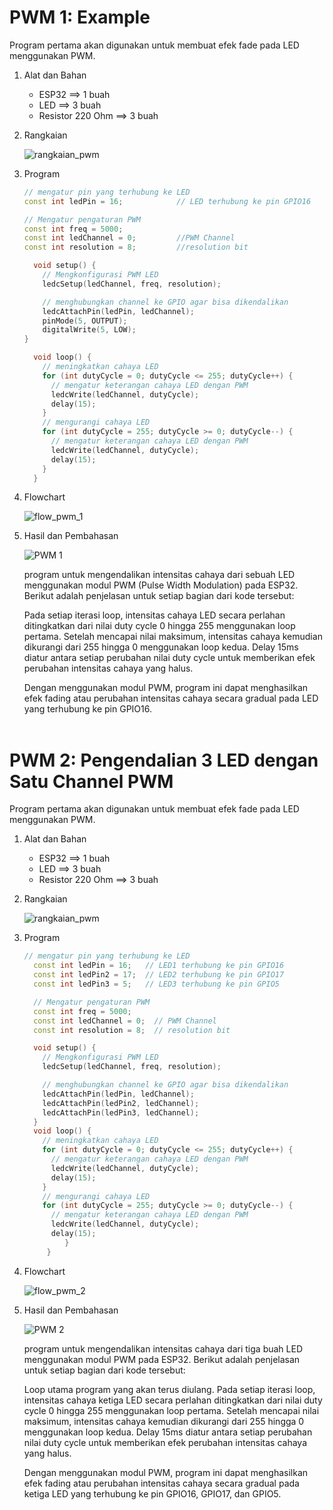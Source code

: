 # PWM 1: Example
Program pertama akan digunakan untuk membuat efek fade pada LED menggunakan PWM.

1. Alat dan Bahan
      * ESP32             ==> 1 buah
      * LED               ==> 3 buah
      * Resistor 220 Ohm  ==> 3 buah

2. Rangkaian
   
   ![rangkaian_pwm](https://github.com/milham08330/Embedded-System/assets/42812745/f06fe387-2262-460d-8e81-cc7fe0a2d3c5)

4. Program
   ```cpp
   // mengatur pin yang terhubung ke LED
   const int ledPin = 16;            // LED terhubung ke pin GPIO16

   // Mengatur pengaturan PWM
   const int freq = 5000;
   const int ledChannel = 0;         //PWM Channel
   const int resolution = 8;         //resolution bit

     void setup() {
       // Mengkonfigurasi PWM LED
       ledcSetup(ledChannel, freq, resolution);

       // menghubungkan channel ke GPIO agar bisa dikendalikan
       ledcAttachPin(ledPin, ledChannel);
       pinMode(5, OUTPUT);
       digitalWrite(5, LOW);
   }

     void loop() {
       // meningkatkan cahaya LED
       for (int dutyCycle = 0; dutyCycle <= 255; dutyCycle++) {
         // mengatur keterangan cahaya LED dengan PWM
         ledcWrite(ledChannel, dutyCycle);
         delay(15);
       }
       // mengurangi cahaya LED
       for (int dutyCycle = 255; dutyCycle >= 0; dutyCycle--) {
         // mengatur keterangan cahaya LED dengan PWM
         ledcWrite(ledChannel, dutyCycle);
         delay(15);
       }
     }
   ```
5. Flowchart
   
   ![flow_pwm_1](https://github.com/milham08330/Embedded-System/assets/42812745/cefb8cf8-0b44-4011-b3c2-f68f924432ef)

   
7. Hasil dan Pembahasan

      ![PWM 1](https://github.com/alfan459/Embedded-System/assets/54757609/2e3cddb3-534b-4b23-aad6-f672326ef669)
      
     program untuk mengendalikan intensitas cahaya dari sebuah LED menggunakan modul PWM (Pulse Width Modulation) pada ESP32. Berikut adalah penjelasan untuk setiap bagian dari kode tersebut:

     Pada setiap iterasi loop, intensitas cahaya LED secara perlahan ditingkatkan dari nilai duty cycle 0 hingga 255 menggunakan loop pertama. Setelah mencapai nilai maksimum, intensitas cahaya kemudian dikurangi dari 255 hingga 0 menggunakan loop kedua. Delay 15ms diatur antara setiap perubahan nilai duty cycle untuk memberikan efek perubahan intensitas cahaya yang halus.

     Dengan menggunakan modul PWM, program ini dapat menghasilkan efek fading atau perubahan intensitas cahaya secara gradual pada LED yang terhubung ke pin GPIO16.
<br></br>

# PWM 2: Pengendalian 3 LED dengan Satu Channel PWM
Program pertama akan digunakan untuk membuat efek fade pada LED menggunakan PWM.

1. Alat dan Bahan
      * ESP32             ==> 1 buah
      * LED               ==> 3 buah
      * Resistor 220 Ohm  ==> 3 buah

2. Rangkaian

   ![rangkaian_pwm](https://github.com/milham08330/Embedded-System/assets/42812745/dab8a947-1a14-4f98-a073-f09bca232d83)

4. Program
   ```cpp
   // mengatur pin yang terhubung ke LED
     const int ledPin = 16;   // LED1 terhubung ke pin GPIO16
     const int ledPin2 = 17;  // LED2 terhubung ke pin GPIO17
     const int ledPin3 = 5;   // LED3 terhubung ke pin GPIO5

     // Mengatur pengaturan PWM
     const int freq = 5000;
     const int ledChannel = 0;  // PWM Channel
     const int resolution = 8;  // resolution bit

     void setup() {
       // Mengkonfigurasi PWM LED
       ledcSetup(ledChannel, freq, resolution);

       // menghubungkan channel ke GPIO agar bisa dikendalikan
       ledcAttachPin(ledPin, ledChannel);
       ledcAttachPin(ledPin2, ledChannel);
       ledcAttachPin(ledPin3, ledChannel);
     }
     void loop() {
       // meningkatkan cahaya LED
       for (int dutyCycle = 0; dutyCycle <= 255; dutyCycle++) {
         // mengatur keterangan cahaya LED dengan PWM
         ledcWrite(ledChannel, dutyCycle);
         delay(15);
       }
       // mengurangi cahaya LED
       for (int dutyCycle = 255; dutyCycle >= 0; dutyCycle--) {
         // mengatur keterangan cahaya LED dengan PWM
         ledcWrite(ledChannel, dutyCycle);
         delay(15);
            }
        }
     ```
   
6. Flowchart

   ![flow_pwm_2](https://github.com/milham08330/Embedded-System/assets/42812745/a499ff5e-5458-4868-bcd6-7591f87bd83a)

   
7. Hasil dan Pembahasan

      ![PWM 2](https://github.com/alfan459/Embedded-System/assets/54757609/68196d0b-b263-49db-af58-069f76adcf67)
      
   program untuk mengendalikan intensitas cahaya dari tiga buah LED menggunakan modul PWM pada ESP32. Berikut adalah penjelasan untuk setiap bagian dari kode tersebut:

     Loop utama program yang akan terus diulang. Pada setiap iterasi loop, intensitas cahaya ketiga LED secara perlahan ditingkatkan dari nilai duty cycle 0 hingga 255 menggunakan loop pertama. Setelah mencapai nilai maksimum, intensitas cahaya kemudian dikurangi dari 255 hingga 0 menggunakan loop kedua. Delay 15ms diatur antara setiap perubahan nilai duty cycle untuk memberikan efek perubahan intensitas cahaya yang halus.

     Dengan menggunakan modul PWM, program ini dapat menghasilkan efek fading atau perubahan intensitas cahaya secara gradual pada ketiga LED yang terhubung ke pin GPIO16, GPIO17, dan GPIO5.
<br></br>
